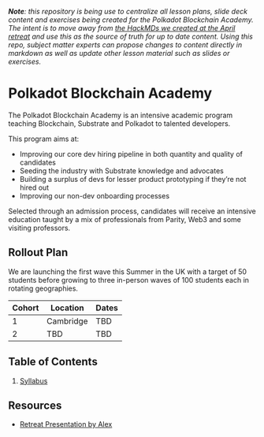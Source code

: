_**Note**: this repository is being use to centralize all lesson plans, slide deck content and exercises being created for the Polkadot Blockchain Academy._
_The intent is to move away from [the HackMDs we created at the April retreat](https://www.notion.so/paritytechnologies/Academy-Curriculum-7bf115da47354638827a86e87bf5c190) and use this as the source of truth for up to date content._
_Using this repo, subject matter experts can propose changes to content directly in markdown as well as update other lesson material such as slides or exercises._
# Polkadot Blockchain Academy

The Polkadot Blockchain Academy is an intensive academic program teaching Blockchain, Substrate and Polkadot to talented developers.

This program aims at:

* Improving our core dev hiring pipeline in both quantity and quality of candidates
* Seeding the industry with Substrate knowledge and advocates
* Building a surplus of devs for lesser product prototyping if they’re not hired out
* Improving our non-dev onboarding processes

Selected through an admission process, candidates will receive an intensive education taught by a mix of professionals from Parity, Web3 and some visiting professors.

## Rollout Plan

We are launching the first wave this Summer in the UK with a target of 50 students before growing to three in-person waves of 100 students each in rotating geographies.

| Cohort  | Location  | Dates |
|---------|-----------|-------|
|    1    | Cambridge | TBD   |
|    2    | TBD       | TBD   |

## Table of Contents

1. [Syllabus](./syllabus/)

## Resources

* [Retreat Presentation by Alex](https://docs.google.com/presentation/d/1IyT5Wr31VPgoDk72RjC6BdE7NsmwDTWveZXfKQ3h9BA/edit#slide=id.g11b59dde554_0_52)
